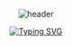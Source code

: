 <div align="center">
  
![header](https://capsule-render.vercel.app/api?type=venom&height=300&color=A3DCBE&text=%20github&textBg=false&fontColor=E3A6AE)

</div>

<div align="center">
  
[![Typing SVG](https://readme-typing-svg.demolab.com?font=Fira+Code&pause=1000&color=3168F7&center=true&vCenter=true&width=435&lines=daegeonkim)](https://git.io/typing-svg)

</div>
<!--
**emaeon/emaeon** is a ✨ _special_ ✨ repository because its `README.md` (this file) appears on your GitHub profile.

Here are some ideas to get you started:

- 🔭 I’m currently working on ...
- 🌱 I’m currently learning ...
- 👯 I’m looking to collaborate on ...
- 🤔 I’m looking for help with ...
- 💬 Ask me about ...
- 📫 How to reach me: ...
- 😄 Pronouns: ...
- ⚡ Fun fact: ...
-->
